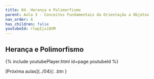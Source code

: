 ```yaml
---
title: 04. Herança e Polimorfismo
parent: Aula 3 - Conceitos Fundamentais da Orientação a Objetos
nav_order: 4
has_children: false
youtubeId: rlwpIjxiQVM
---
```


## Herança e Polimorfismo

{% include youtubePlayer.html id=page.youtubeId %}

<span class="fs-3 float-right">
[Próxima aulas](../04){: .btn }
</span>
